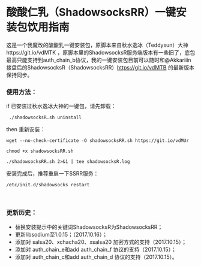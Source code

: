 # 酸酸仁乳（ShadowsocksRR）一键安装包饮用指南
这是一个我魔改的酸酸乳一键安装包，原脚本来自秋水逸冰（Teddysun）大神https://git.io/vdMTK ，原脚本里的ShadowsocksR服务端版本有一些旧了，底包最高只能支持到auth_chain_b协议，我的一键安装包目前可以随时和@Akkariiin接盘后的ShadowsocksR（ShadowsocksRR）https://git.io/vdMTB 的最新版本保持同步。
### 使用方法：
if 已安装过秋水逸冰大神的一键包，请先卸载：
<pre><code> ./shadowsocksR.sh uninstall </code></pre>
then 重新安装：
<pre><code>wget --no-check-certificate -O shadowsocksRR.sh https://git.io/vdMUr</code></pre>
<pre><code>chmod +x shadowsocksRR.sh</code></pre>
<pre><code>./shadowsocksRR.sh 2>&1 | tee shadowsocksR.log</code></pre>
安装完成后，推荐重启一下SSRR服务：
<pre><code>/etc/init.d/shadowsocks restart</code></pre>
<br />

### 更新历史：
- 替换安装提示中的关键词ShadowsocksR为ShadowsocksRR；
- 更新libsodium至1.0.15；（2017.10.16）；
- 添加对 salsa20、xchacha20、xsalsa20 加密方式的支持（2017.10.15）；
- 添加对 auth_chain_e和add auth_chain_f 协议的支持（2017.10.15）；
- 添加对 auth_chain_c和add auth_chain_d 协议的支持（2017.10.15）。
